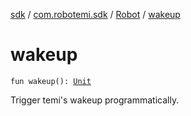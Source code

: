 [sdk](../../index.md) / [com.robotemi.sdk](../index.md) / [Robot](index.md) / [wakeup](./wakeup.md)

# wakeup

`fun wakeup(): `[`Unit`](https://kotlinlang.org/api/latest/jvm/stdlib/kotlin/-unit/index.html)

Trigger temi's wakeup programmatically.

